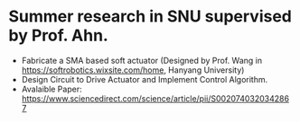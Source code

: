 # Summer research in SNU supervised by Prof. Ahn. 
- Fabricate a SMA based soft actuator (Designed by Prof. Wang in https://softrobotics.wixsite.com/home, Hanyang University)
- Design Circuit to Drive Actuator and Implement Control Algorithm.
- Avalaible Paper:
https://www.sciencedirect.com/science/article/pii/S0020740320342867

